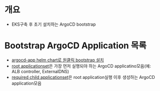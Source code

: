 # 개요
* EKS구축 후 초기 설치하는 ArgoCD bootstrap

# Bootstrap ArgoCD Application 목록
* [argocd-app helm chart로 원클릭 bootstrap 설치](./one-click-bootstrap)
* [root applicationset](./root-applicationset.yaml)은 가장 먼저 실행되야 하는 ArgoCD applicatino모음(예: ALB controller, ExternalDNS)
* [required child applicationset](./required-child-applicationset.yaml)은 root application실행 이후 생성하는 ArgoCD application모음

